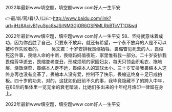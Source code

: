 2022年最新www填空题，填空题www com好人一生平安

👉最/新/观/看/入/口/👉http://www.baidu.com/link?url=jHz8AcivB1yuSpc8sJSrNM3GjOR6OSPiMLRbBTcVT1O&wd

2022年最新www填空题，填空题www com好人一生平安	58、坚持就意味着成功，因为你战胜了自己。只要永不放弃，就还有希望，一个永不放弃的人是不可以被称作失败者的。
　　吴文君：十岁安排我畏缩牺牲，畏缩瞥见死去的人，畏缩死这件事，畏缩人命的中断，畏缩妈妈值夜班，家里惟有我一部分。二十岁安排我畏缩芳华逝去，畏缩变老变丑，形成烦琐的家园妇女，每天只领会织毛衣、拖地层、烧饭烧菜，畏缩本人走不远，畏缩本人的寰球太小。三十岁安排我畏缩本人这终身再也没有变革了，畏缩本人没有爱，控制不了快乐，畏缩这终身十足已成拍板。四十岁的功夫，对的，这犹如仍旧前不久的事，我毕竟隐藏不了的跨入中年，在80后的集体里一览无余的衰老暗淡，比她们多出来的十年纪月烙印一律留在身上。


2022年最新www填空题，填空题www com好人一生平安
